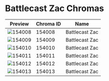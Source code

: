 # Battlecast Zac Chromas

| Preview | Chroma ID | Name |
|---------|-----------|------|
| ![154008](https://raw.communitydragon.org/latest/plugins/rcp-be-lol-game-data/global/default/v1/champion-chroma-images/154/154008.png) | 154008 | Battlecast Zac |
| ![154009](https://raw.communitydragon.org/latest/plugins/rcp-be-lol-game-data/global/default/v1/champion-chroma-images/154/154009.png) | 154009 | Battlecast Zac |
| ![154010](https://raw.communitydragon.org/latest/plugins/rcp-be-lol-game-data/global/default/v1/champion-chroma-images/154/154010.png) | 154010 | Battlecast Zac |
| ![154011](https://raw.communitydragon.org/latest/plugins/rcp-be-lol-game-data/global/default/v1/champion-chroma-images/154/154011.png) | 154011 | Battlecast Zac |
| ![154012](https://raw.communitydragon.org/latest/plugins/rcp-be-lol-game-data/global/default/v1/champion-chroma-images/154/154012.png) | 154012 | Battlecast Zac |
| ![154013](https://raw.communitydragon.org/latest/plugins/rcp-be-lol-game-data/global/default/v1/champion-chroma-images/154/154013.png) | 154013 | Battlecast Zac |